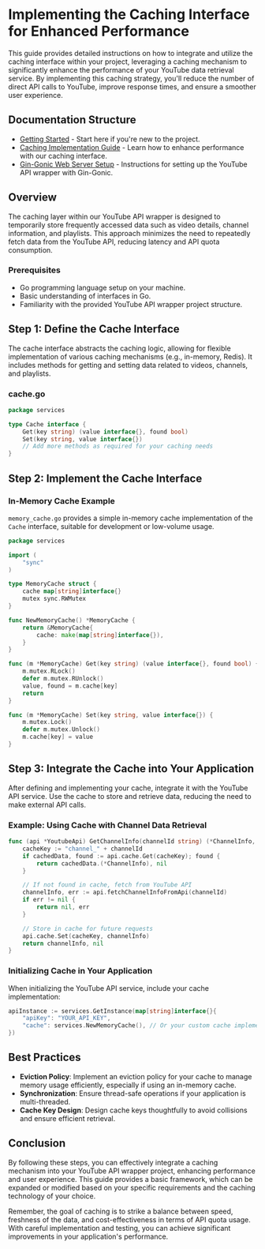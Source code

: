 # Implementing the Caching Interface for Enhanced Performance

This guide provides detailed instructions on how to integrate and utilize the caching interface within your project, leveraging a caching mechanism to significantly enhance the performance of your YouTube data retrieval service. By implementing this caching strategy, you'll reduce the number of direct API calls to YouTube, improve response times, and ensure a smoother user experience.

## Documentation Structure

- [Getting Started](../readme.md) - Start here if you're new to the project.
- [Caching Implementation Guide](./cache.md) - Learn how to enhance performance with our caching interface.
- [Gin-Gonic Web Server Setup](./gin-gonic.md) - Instructions for setting up the YouTube API wrapper with Gin-Gonic.


## Overview

The caching layer within our YouTube API wrapper is designed to temporarily store frequently accessed data such as video details, channel information, and playlists. This approach minimizes the need to repeatedly fetch data from the YouTube API, reducing latency and API quota consumption.

### Prerequisites

- Go programming language setup on your machine.
- Basic understanding of interfaces in Go.
- Familiarity with the provided YouTube API wrapper project structure.

## Step 1: Define the Cache Interface

The cache interface abstracts the caching logic, allowing for flexible implementation of various caching mechanisms (e.g., in-memory, Redis). It includes methods for getting and setting data related to videos, channels, and playlists.

### cache.go

```go
package services

type Cache interface {
    Get(key string) (value interface{}, found bool)
    Set(key string, value interface{})
    // Add more methods as required for your caching needs
}
```

## Step 2: Implement the Cache Interface

### In-Memory Cache Example

`memory_cache.go` provides a simple in-memory cache implementation of the `Cache` interface, suitable for development or low-volume usage.

```go
package services

import (
    "sync"
)

type MemoryCache struct {
    cache map[string]interface{}
    mutex sync.RWMutex
}

func NewMemoryCache() *MemoryCache {
    return &MemoryCache{
        cache: make(map[string]interface{}),
    }
}

func (m *MemoryCache) Get(key string) (value interface{}, found bool) {
    m.mutex.RLock()
    defer m.mutex.RUnlock()
    value, found = m.cache[key]
    return
}

func (m *MemoryCache) Set(key string, value interface{}) {
    m.mutex.Lock()
    defer m.mutex.Unlock()
    m.cache[key] = value
}
```

## Step 3: Integrate the Cache into Your Application

After defining and implementing your cache, integrate it with the YouTube API service. Use the cache to store and retrieve data, reducing the need to make external API calls.

### Example: Using Cache with Channel Data Retrieval

```go
func (api *YoutubeApi) GetChannelInfo(channelId string) (*ChannelInfo, error) {
    cacheKey := "channel_" + channelId
    if cachedData, found := api.cache.Get(cacheKey); found {
        return cachedData.(*ChannelInfo), nil
    }

    // If not found in cache, fetch from YouTube API
    channelInfo, err := api.fetchChannelInfoFromApi(channelId)
    if err != nil {
        return nil, err
    }

    // Store in cache for future requests
    api.cache.Set(cacheKey, channelInfo)
    return channelInfo, nil
}
```

### Initializing Cache in Your Application

When initializing the YouTube API service, include your cache implementation:

```go
apiInstance := services.GetInstance(map[string]interface{}{
    "apiKey": "YOUR_API_KEY",
    "cache": services.NewMemoryCache(), // Or your custom cache implementation
})
```

## Best Practices

- **Eviction Policy**: Implement an eviction policy for your cache to manage memory usage efficiently, especially if using an in-memory cache.
- **Synchronization**: Ensure thread-safe operations if your application is multi-threaded.
- **Cache Key Design**: Design cache keys thoughtfully to avoid collisions and ensure efficient retrieval.

## Conclusion

By following these steps, you can effectively integrate a caching mechanism into your YouTube API wrapper project, enhancing performance and user experience. This guide provides a basic framework, which can be expanded or modified based on your specific requirements and the caching technology of your choice.

Remember, the goal of caching is to strike a balance between speed, freshness of the data, and cost-effectiveness in terms of API quota usage. With careful implementation and testing, you can achieve significant improvements in your application's performance.
